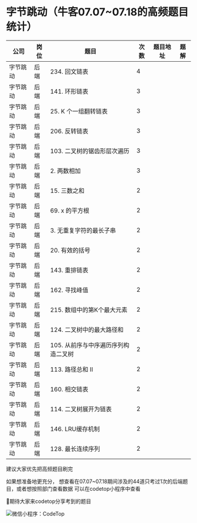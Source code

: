 # 字节跳动（牛客07.07~07.18的高频题目统计）

| 公司   | 岗位 | 题目                    | 次数 |题目地址|题解|
|------|----|-----------------------|----|-----------------------------|-----------------------------|
| 字节跳动 | 后端 | 234\. 回文链表            | 4  |[](https://leetcode-cn.com/problems/palindrome-linked-list/)| [](https://leetcode-cn.com/problems/palindrome-linked-list/solution/hui-wen-lian-biao-by-leetcode-solution/)|
| 字节跳动 | 后端 | 141\. 环形链表            | 3  |[](https://leetcode-cn.com/problems/linked-list-cycle/)| [](https://leetcode-cn.com/problems/linked-list-cycle/solution/huan-xing-lian-biao-by-leetcode-solution/)|
| 字节跳动 | 后端 | 25\. K 个一组翻转链表        | 3  |[](https://leetcode-cn.com/problems/reverse-nodes-in-k-group/)| [](https://leetcode-cn.com/problems/reverse-nodes-in-k-group/solution/k-ge-yi-zu-fan-zhuan-lian-biao-by-leetcode-solutio/)|
| 字节跳动 | 后端 | 206\. 反转链表            | 3  |[](https://leetcode-cn.com/problems/reverse-linked-list/)| [](https://txxs.github.io/record/leetcode/daimasuixiang/problems/0206.%E7%BF%BB%E8%BD%AC%E9%93%BE%E8%A1%A8.html#%E5%85%B6%E4%BB%96%E8%AF%AD%E8%A8%80%E7%89%88%E6%9C%AC)|
| 字节跳动 | 后端 | 103\. 二叉树的锯齿形层次遍历     | 3  |[](https://leetcode-cn.com/problems/binary-tree-zigzag-level-order-traversal/)|[](https://leetcode-cn.com/problems/binary-tree-zigzag-level-order-traversal/solution/er-cha-shu-de-ju-chi-xing-ceng-xu-bian-l-qsun/) |
| 字节跳动 | 后端 | 2\. 两数相加              | 3  |[](https://leetcode-cn.com/problems/add-two-numbers/)| |
| 字节跳动 | 后端 | 15\. 三数之和             | 2  |[](https://leetcode-cn.com/problems/3sum/)| |
| 字节跳动 | 后端 | 69\. x 的平方根           | 2  |[](https://leetcode-cn.com/problems/sqrtx/)| |
| 字节跳动 | 后端 | 3\. 无重复字符的最长子串        | 2  |[](https://leetcode-cn.com/problems/longest-substring-without-repeating-characters/)| |
| 字节跳动 | 后端 | 20\. 有效的括号            | 2  |[](https://leetcode-cn.com/problems/valid-parentheses/)| |
| 字节跳动 | 后端 | 143\. 重排链表            | 2  |[](https://leetcode-cn.com/problems/reorder-list/)| |
| 字节跳动 | 后端 | 162\. 寻找峰值            | 2  |[](https://leetcode-cn.com/problems/find-peak-element/)| |
| 字节跳动 | 后端 | 215\. 数组中的第K个最大元素     | 2  |[](https://leetcode-cn.com/problems/kth-largest-element-in-an-array/)| |
| 字节跳动 | 后端 | 124\. 二叉树中的最大路径和      | 2  |[](https://leetcode-cn.com/problems/binary-tree-maximum-path-sum/)| |
| 字节跳动 | 后端 | 105\. 从前序与中序遍历序列构造二叉树 | 2  |[](https://leetcode-cn.com/problems/construct-binary-tree-from-preorder-and-inorder-traversal/)| |
| 字节跳动 | 后端 | 113\. 路径总和 II         | 2  |[](https://leetcode-cn.com/problems/path-sum-ii/)| |
| 字节跳动 | 后端 | 160\. 相交链表            | 2  |[](https://leetcode-cn.com/problems/intersection-of-two-linked-lists/)|[](https://programmercarl.com/%E9%9D%A2%E8%AF%95%E9%A2%9802.07.%E9%93%BE%E8%A1%A8%E7%9B%B8%E4%BA%A4.html) |
| 字节跳动 | 后端 | 114\. 二叉树展开为链表        | 2  |[](https://leetcode-cn.com/problems/flatten-binary-tree-to-linked-list/)| |
| 字节跳动 | 后端 | 146\. LRU缓存机制         | 2  |[](https://leetcode-cn.com/problems/lru-cache/)| |
| 字节跳动 | 后端 | 128\. 最长连续序列          | 2  |[](https://leetcode-cn.com/problems/longest-consecutive-sequence/)| |

建议大家优先把高频题目刷完

如果想准备地更充分，
想查看在07.07~07.18期间涉及的44道只考过1次的后端题目，或者想按照部门查看数据
可以在codetop小程序中查看

:heartbeat:期待大家来codetop分享考到的题目

![微信小程序：CodeTop](https://note.youdao.com/yws/public/resource/a9216f577fb9d322425561dfea9188bc/xmlnote/04CF90C97EE8448CA24A68F195D53218/10762)